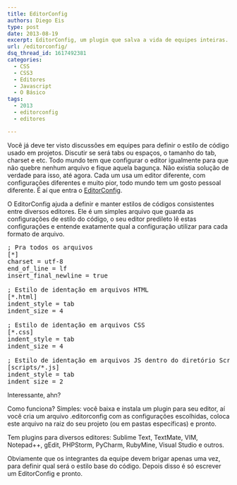 ```yaml
---
title: EditorConfig
authors: Diego Eis
type: post
date: 2013-08-19
excerpt: EditorConfig, um plugin que salva a vida de equipes inteiras.
url: /editorconfig/
dsq_thread_id: 1617492381
categories:
  - CSS
  - CSS3
  - Editores
  - Javascript
  - O Básico
tags:
  - 2013
  - editorconfig
  - editores

---
```

Você já deve ter visto discussões em equipes para definir o estilo de código usado em projetos. Discutir se será tabs ou espaços, o tamanho do tab, charset e etc. Todo mundo tem que configurar o editor igualmente para que não quebre nenhum arquivo e fique aquela bagunça. Não existia solução de verdade para isso, até agora. Cada um usa um editor diferente, com configurações diferentes e muito pior, todo mundo tem um gosto pessoal diferente. É aí que entra o [EditorConfig][1].

O EditorConfig ajuda a definir e manter estilos de códigos consistentes entre diversos editores. Ele é um simples arquivo que guarda as configurações de estilo do código, o seu editor predileto lê estas configurações e entende exatamente qual a configuração utilizar para cada formato de arquivo.

<pre class="lang-json">; Pra todos os arquivos
[*]
charset = utf-8
end_of_line = lf
insert_final_newline = true

; Estilo de identação em arquivos HTML
[*.html]
indent_style = tab
indent_size = 4

; Estilo de identação em arquivos CSS
[*.css]
indent_style = tab
indent_size = 4

; Estilo de identação em arquivos JS dentro do diretório Scripts
[scripts/*.js]
indent_style = tab
indent_size = 2
</pre>

Interessante, ahn?

Como funciona? Simples: você baixa e instala um plugin para seu editor, aí você cria um arquivo .editorconfig com as configurações escolhidas, coloca este arquivo na raiz do seu projeto (ou em pastas específicas) e pronto.

Tem plugins para diversos editores: Sublime Text, TextMate, VIM, Notepad++, gEdit, PHPStorm, PyCharm, RubyMine, Visual Studio e outros.

Obviamente que os integrantes da equipe devem brigar apenas uma vez, para definir qual será o estilo base do código. Depois disso é só escrever um EditorConfig e pronto.

 [1]: http://editorconfig.org